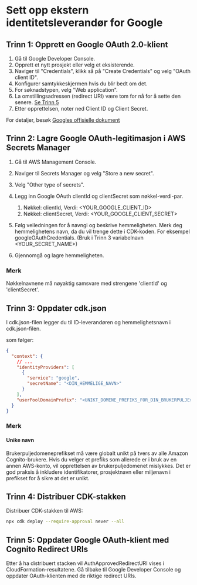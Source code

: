 # Sett opp ekstern identitetsleverandør for Google

## Trinn 1: Opprett en Google OAuth 2.0-klient

1. Gå til Google Developer Console.
2. Opprett et nytt prosjekt eller velg et eksisterende.
3. Naviger til "Credentials", klikk så på "Create Credentials" og velg "OAuth client ID".
4. Konfigurer samtykkeskjermen hvis du blir bedt om det.
5. For søknadstypen, velg "Web application".
6. La omstillingsadressen (redirect URI) være tom for nå for å sette den senere. [Se Trinn 5](#step-5-update-google-oauth-client-with-cognito-redirect-uris)
7. Etter opprettelsen, noter ned Client ID og Client Secret.

For detaljer, besøk [Googles offisielle dokument](https://support.google.com/cloud/answer/6158849?hl=en)

## Trinn 2: Lagre Google OAuth-legitimasjon i AWS Secrets Manager

1. Gå til AWS Management Console.
2. Naviger til Secrets Manager og velg "Store a new secret".
3. Velg "Other type of secrets".
4. Legg inn Google OAuth clientId og clientSecret som nøkkel-verdi-par.

   1. Nøkkel: clientId, Verdi: <YOUR_GOOGLE_CLIENT_ID>
   2. Nøkkel: clientSecret, Verdi: <YOUR_GOOGLE_CLIENT_SECRET>

5. Følg veiledningen for å navngi og beskrive hemmeligheten. Merk deg hemmelighetens navn, da du vil trenge dette i CDK-koden. For eksempel googleOAuthCredentials. (Bruk i Trinn 3 variabelnavn <YOUR_SECRET_NAME>)
6. Gjennomgå og lagre hemmeligheten.

### Merk

Nøkkelnavnene må nøyaktig samsvare med strengene 'clientId' og 'clientSecret'.

## Trinn 3: Oppdater cdk.json

I cdk.json-filen legger du til ID-leverandøren og hemmelighetsnavn i cdk.json-filen.

som følger:

```json
{
  "context": {
    // ...
    "identityProviders": [
      {
        "service": "google",
        "secretName": "<DIN_HEMMELIGE_NAVN>"
      }
    ],
    "userPoolDomainPrefix": "<UNIKT_DOMENE_PREFIKS_FOR_DIN_BRUKERPULJE>"
  }
}
```

### Merk

#### Unike navn

Brukerpuljedomeneprefikset må være globalt unikt på tvers av alle Amazon Cognito-brukere. Hvis du velger et prefiks som allerede er i bruk av en annen AWS-konto, vil opprettelsen av brukerpuljedomenet mislykkes. Det er god praksis å inkludere identifikatorer, prosjektnavn eller miljønavn i prefikset for å sikre at det er unikt.

## Trinn 4: Distribuer CDK-stakken

Distribuer CDK-stakken til AWS:

```sh
npx cdk deploy --require-approval never --all
```

## Trinn 5: Oppdater Google OAuth-klient med Cognito Redirect URIs

Etter å ha distribuert stacken vil AuthApprovedRedirectURI vises i CloudFormation-resultatene. Gå tilbake til Google Developer Console og oppdater OAuth-klienten med de riktige redirect URIs.